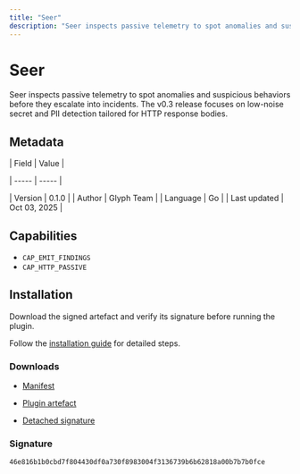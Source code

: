 ```yaml
---
title: "Seer"
description: "Seer inspects passive telemetry to spot anomalies and suspicious behaviors before they escalate into incidents. The v0.3 release focuses on low-noise secret and PII detection tailored for HTTP response bodies."
---
```


# Seer

Seer inspects passive telemetry to spot anomalies and suspicious behaviors before they escalate into incidents. The v0.3 release focuses on low-noise secret and PII detection tailored for HTTP response bodies.

## Metadata

| Field | Value |

| ----- | ----- |

| Version | 0.1.0 |
| Author | Glyph Team |
| Language | Go |
| Last updated | Oct 03, 2025 |


## Capabilities

- `CAP_EMIT_FINDINGS`
- `CAP_HTTP_PASSIVE`


## Installation

Download the signed artefact and verify its signature before running the plugin.

Follow the [installation guide](https://github.com/RowanDark/Glyph/tree/85464c5f43bc57662ffbc313c8008a6119bbc772/plugins/seer#readme) for detailed steps.


### Downloads

- [Manifest](https://raw.githubusercontent.com/RowanDark/Glyph/85464c5f43bc57662ffbc313c8008a6119bbc772/plugins/seer/manifest.json)

- [Plugin artefact](https://raw.githubusercontent.com/RowanDark/Glyph/85464c5f43bc57662ffbc313c8008a6119bbc772/plugins/seer/main.go)

- [Detached signature](https://raw.githubusercontent.com/RowanDark/Glyph/85464c5f43bc57662ffbc313c8008a6119bbc772/plugins/seer/main.go.sig)


### Signature

`46e816b1b0cbd7f804430df0a730f8983004f3136739b6b62818a00b7b7b0fce`
